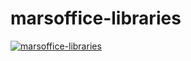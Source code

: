 # marsoffice-libraries

[![marsoffice-libraries](https://github.com/marsoffice/marsoffice-libraries/actions/workflows/main.yml/badge.svg)](https://github.com/marsoffice/marsoffice-libraries/actions/workflows/main.yml)
